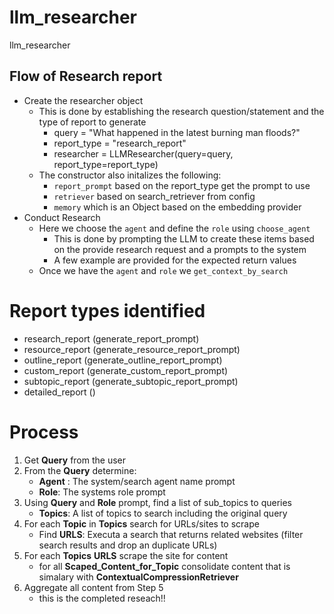 # llm_researcher
llm_researcher

## Flow of Research report

* Create the researcher object
    * This is done by establishing the research question/statement and the type of report to generate
        * query = "What happened in the latest burning man floods?"
        * report_type = "research_report"
        * researcher = LLMResearcher(query=query, report_type=report_type)
    * The constructor also initalizes the following:
        * `report_prompt` based on the report_type get the prompt to use
        * `retriever` based on search_retriever from config
        * `memory` which is an Object based on the embedding provider
* Conduct Research
    * Here we choose the `agent` and define the `role` using `choose_agent` 
        * This is done by prompting the LLM to create these items based on the provide research request and a prompts to the system
        * A few example are provided for the expected return values
    * Once we have the `agent` and `role` we `get_context_by_search`
        



# Report types identified
* research_report  (generate_report_prompt)
* resource_report  (generate_resource_report_prompt)
* outline_report   (generate_outline_report_prompt)
* custom_report    (generate_custom_report_prompt)
* subtopic_report  (generate_subtopic_report_prompt)
* detailed_report  ()

# Process

1. Get __Query__ from the user
2. From the __Query__ determine:
    *  __Agent__ : The system/search agent name prompt
    *  __Role__: The systems role prompt
3. Using __Query__ and __Role__ prompt, find a list of sub_topics to queries 
    * __Topics__: A list of topics to search including the original query
4. For each __Topic__ in __Topics__ search for URLs/sites to scrape
    * Find __URLS__: Executa a search that returns related websites (filter search results and drop an duplicate URLs)
5. For each __Topics__  __URLS__ scrape the site for content
    * for all __Scaped_Content_for_Topic__ consolidate content that is simalary with __ContextualCompressionRetriever__
6. Aggregate all content from Step 5
    * this is the completed reseach!!

    


